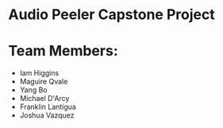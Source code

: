 # Audio Peeler Capstone Project

# Team Members:
- Iam Higgins
- Maguire Qvale
- Yang Bo
- Michael D'Arcy
- Franklin Lantigua
- Joshua Vazquez
